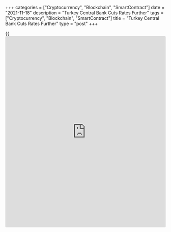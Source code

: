+++
categories = ["Cryptocurrency", "Blockchain", "SmartContract"]
date = "2021-11-18"
description = "Turkey Central Bank Cuts Rates Further"
tags = ["Cryptocurrency", "Blockchain", "SmartContract"]
title = "Turkey Central Bank Cuts Rates Further"
type = "post"
+++

{{<iframe id="large-banner" src="https://www.bounty.group/#slide=9.0" width="100%" height="600" scrolling="no" style="border: 0px solid rgb(216, 221, 230); border-radius: 3px;">}}

Turkey's central bank slashed its key interest rates sharply for the
third straight month, on Thursday.

The Monetary Policy Committee of the Central Bank of the Republic of
Turkey governed by Sahap Kavcioglu, decided to cut the one-week repo
rate by 100 basis points to 15.00 percent from 16.00 percent.  
  
The bank had lowered the rate by 200 basis points in October and by 100
basis points in September.

"The Committee evaluated the analyzes on the decomposition of demand
factors that can be affected by monetary [policy](https://www.fintechee.com/policy/), core inflation
developments and the effects of supply shocks, and decided to reduce the
[policy](https://www.fintechee.com/policy/) rate by 100 basis points to 15 percent," the bank said.

For comments and feedback [contact](https://www.playgroundfx.com/contact/): editorial@rtt[news](https://www.letsplayfx.com/blog/forex-news-website/).com

[Economic News][1]

 **What parts of the world are seeing the best (and worst) economic
performances lately? Click[here][2] to check out our [Econ Scorecard][2]
and find out! See up-to-the-moment [ranking](https://www.playgroundfx.com/blog/crypto-exchange-ranking/)s for the best and worst
performers in [GDP][3], [unemployment rate][4], [inflation][5] and much
more.**

   1. www.rtt[news](https://www.letsplayfx.com/blog/forex-news-website/).com/Content/EconomicNews.aspx
   2. www.rtt[news](https://www.letsplayfx.com/blog/forex-news-website/).com/economic-scorecard/world-rank/unemployment-rate/highest-performance.aspx
   3. www.rtt[news](https://www.letsplayfx.com/blog/forex-news-website/).com/economic-scorecard/world-rank/GDP/highest-performance.aspx
   4. www.rtt[news](https://www.letsplayfx.com/blog/forex-news-website/).com/economic-scorecard/world-rank/unemployment-rate/lowest-performance.aspx
   5. www.rtt[news](https://www.letsplayfx.com/blog/forex-news-website/).com/economic-scorecard/world-rank/CPI/highest-performance.aspx